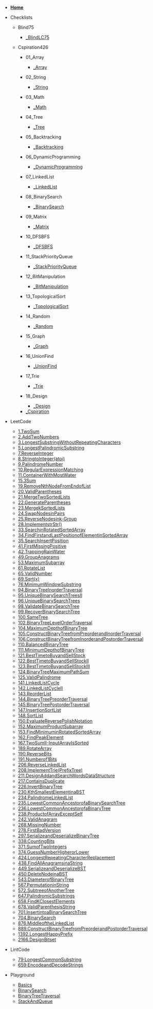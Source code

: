 * [**Home**](/)

* Checklists

    * Blind75
        - [_BlindLC75](./Checklists/Blind75/_BlindLC75.md)

    * Cspiration426

        * 01_Array
            - [_Array](./Checklists/Cspiration426/01_Array/_Array.md)

        * 02_String
            - [_String](./Checklists/Cspiration426/02_String/_String.md)

        * 03_Math
            - [_Math](./Checklists/Cspiration426/03_Math/_Math.md)

        * 04_Tree
            - [_Tree](./Checklists/Cspiration426/04_Tree/_Tree.md)

        * 05_Backtracking
            - [_Backtracking](./Checklists/Cspiration426/05_Backtracking/_Backtracking.md)

        * 06_DynamicProgramming
            - [_DynamicProgramming](./Checklists/Cspiration426/06_DynamicProgramming/_DynamicProgramming.md)

        * 07_LinkedList
            - [_LinkedList](./Checklists/Cspiration426/07_LinkedList/_LinkedList.md)

        * 08_BinarySearch
            - [_BinarySearch](./Checklists/Cspiration426/08_BinarySearch/_BinarySearch.md)

        * 09_Matrix
            - [_Matrix](./Checklists/Cspiration426/09_Matrix/_Matrix.md)

        * 10_DFSBFS
            - [_DFSBFS](./Checklists/Cspiration426/10_DFSBFS/_DFSBFS.md)

        * 11_StackPriorityQueue
            - [_StackPriorityQueue](./Checklists/Cspiration426/11_StackPriorityQueue/_StackPriorityQueue.md)

        * 12_BitManipulation
            - [_BitManipulation](./Checklists/Cspiration426/12_BitManipulation/_BitManipulation.md)

        * 13_TopologicalSort
            - [_TopologicalSort](./Checklists/Cspiration426/13_TopologicalSort/_TopologicalSort.md)

        * 14_Random
            - [_Random](./Checklists/Cspiration426/14_Random/_Random.md)

        * 15_Graph
            - [_Graph](./Checklists/Cspiration426/15_Graph/_Graph.md)

        * 16_UnionFind
            - [_UnionFind](./Checklists/Cspiration426/16_UnionFind/_UnionFind.md)

        * 17_Trie
            - [_Trie](./Checklists/Cspiration426/17_Trie/_Trie.md)

        * 18_Design
            - [_Design](./Checklists/Cspiration426/18_Design/_Design.md)
        - [_Cspiration](./Checklists/Cspiration426/_Cspiration.md)

* LeetCode
    - [1.TwoSum](./LeetCode/1.TwoSum.md)
    - [2.AddTwoNumbers](./LeetCode/2.AddTwoNumbers.md)
    - [3.LongestSubstringWithoutRepeatingCharacters](./LeetCode/3.LongestSubstringWithoutRepeatingCharacters.md)
    - [5.LongestPalindromicSubstring](./LeetCode/5.LongestPalindromicSubstring.md)
    - [7.ReverseInteger](./LeetCode/7.ReverseInteger.md)
    - [8.StringtoInteger(atoi)](./LeetCode/8.StringtoInteger(atoi).md)
    - [9.PalindromeNumber](./LeetCode/9.PalindromeNumber.md)
    - [10.RegularExpressionMatching](./LeetCode/10.RegularExpressionMatching.md)
    - [11.ContainerWithMostWater](./LeetCode/11.ContainerWithMostWater.md)
    - [15.3Sum](./LeetCode/15.3Sum.md)
    - [19.RemoveNthNodeFromEndofList](./LeetCode/19.RemoveNthNodeFromEndofList.md)
    - [20.ValidParentheses](./LeetCode/20.ValidParentheses.md)
    - [21.MergeTwoSortedLists](./LeetCode/21.MergeTwoSortedLists.md)
    - [22.GenerateParentheses](./LeetCode/22.GenerateParentheses.md)
    - [23.MergekSortedLists](./LeetCode/23.MergekSortedLists.md)
    - [24.SwapNodesinPairs](./LeetCode/24.SwapNodesinPairs.md)
    - [25.ReverseNodesink-Group](./LeetCode/25.ReverseNodesink-Group.md)
    - [28.ImplementstrStr()](./LeetCode/28.ImplementstrStr().md)
    - [33.SearchinRotatedSortedArray](./LeetCode/33.SearchinRotatedSortedArray.md)
    - [34.FindFirstandLastPositionofElementinSortedArray](./LeetCode/34.FindFirstandLastPositionofElementinSortedArray.md)
    - [35.SearchInsertPosition](./LeetCode/35.SearchInsertPosition.md)
    - [41.FirstMissingPositive](./LeetCode/41.FirstMissingPositive.md)
    - [42.TrappingRainWater](./LeetCode/42.TrappingRainWater.md)
    - [49.GroupAnagrams](./LeetCode/49.GroupAnagrams.md)
    - [53.MaximumSubarray](./LeetCode/53.MaximumSubarray.md)
    - [61.RotateList](./LeetCode/61.RotateList.md)
    - [65.ValidNumber](./LeetCode/65.ValidNumber.md)
    - [69.Sqrt(x)](./LeetCode/69.Sqrt(x).md)
    - [76.MinimumWindowSubstring](./LeetCode/76.MinimumWindowSubstring.md)
    - [94.BinaryTreeInorderTraversal](./LeetCode/94.BinaryTreeInorderTraversal.md)
    - [95.UniqueBinarySearchTreesII](./LeetCode/95.UniqueBinarySearchTreesII.md)
    - [96.UniqueBinarySearchTrees](./LeetCode/96.UniqueBinarySearchTrees.md)
    - [98.ValidateBinarySearchTree](./LeetCode/98.ValidateBinarySearchTree.md)
    - [99.RecoverBinarySearchTree](./LeetCode/99.RecoverBinarySearchTree.md)
    - [100.SameTree](./LeetCode/100.SameTree.md)
    - [102.BinaryTreeLevelOrderTraversal](./LeetCode/102.BinaryTreeLevelOrderTraversal.md)
    - [104.MaximumDepthofBinaryTree](./LeetCode/104.MaximumDepthofBinaryTree.md)
    - [105.ConstructBinaryTreefromPreorderandInorderTraversal](./LeetCode/105.ConstructBinaryTreefromPreorderandInorderTraversal.md)
    - [106.ConstructBinaryTreefromInorderandPostorderTraversal](./LeetCode/106.ConstructBinaryTreefromInorderandPostorderTraversal.md)
    - [110.BalancedBinaryTree](./LeetCode/110.BalancedBinaryTree.md)
    - [111.MinimumDepthofBinaryTree](./LeetCode/111.MinimumDepthofBinaryTree.md)
    - [121.BestTimetoBuyandSellStock](./LeetCode/121.BestTimetoBuyandSellStock.md)
    - [122.BestTimetoBuyandSellStockII](./LeetCode/122.BestTimetoBuyandSellStockII.md)
    - [123.BestTimetoBuyandSellStockIII](./LeetCode/123.BestTimetoBuyandSellStockIII.md)
    - [124.BinaryTreeMaximumPathSum](./LeetCode/124.BinaryTreeMaximumPathSum.md)
    - [125.ValidPalindrome](./LeetCode/125.ValidPalindrome.md)
    - [141.LinkedListCycle](./LeetCode/141.LinkedListCycle.md)
    - [142.LinkedListCycleII](./LeetCode/142.LinkedListCycleII.md)
    - [143.ReorderList](./LeetCode/143.ReorderList.md)
    - [144.BinaryTreePreorderTraversal](./LeetCode/144.BinaryTreePreorderTraversal.md)
    - [145.BinaryTreePostorderTraversal](./LeetCode/145.BinaryTreePostorderTraversal.md)
    - [147.InsertionSortList](./LeetCode/147.InsertionSortList.md)
    - [148.SortList](./LeetCode/148.SortList.md)
    - [150.EvaluateReversePolishNotation](./LeetCode/150.EvaluateReversePolishNotation.md)
    - [152.MaximumProductSubarray](./LeetCode/152.MaximumProductSubarray.md)
    - [153.FindMinimuminRotatedSortedArray](./LeetCode/153.FindMinimuminRotatedSortedArray.md)
    - [162.FindPeakElement](./LeetCode/162.FindPeakElement.md)
    - [167.TwoSumII-InputArrayIsSorted](./LeetCode/167.TwoSumII-InputArrayIsSorted.md)
    - [189.RotateArray](./LeetCode/189.RotateArray.md)
    - [190.ReverseBits](./LeetCode/190.ReverseBits.md)
    - [191.Numberof1Bits](./LeetCode/191.Numberof1Bits.md)
    - [206.ReverseLinkedList](./LeetCode/206.ReverseLinkedList.md)
    - [208.ImplementTrie(PrefixTree)](./LeetCode/208.ImplementTrie(PrefixTree).md)
    - [211.DesignAddandSearchWordsDataStructure](./LeetCode/211.DesignAddandSearchWordsDataStructure.md)
    - [217.ContainsDuplicate](./LeetCode/217.ContainsDuplicate.md)
    - [226.InvertBinaryTree](./LeetCode/226.InvertBinaryTree.md)
    - [230.KthSmallestElementinaBST](./LeetCode/230.KthSmallestElementinaBST.md)
    - [234.PalindromeLinkedList](./LeetCode/234.PalindromeLinkedList.md)
    - [235.LowestCommonAncestorofaBinarySearchTree](./LeetCode/235.LowestCommonAncestorofaBinarySearchTree.md)
    - [236.LowestCommonAncestorofaBinaryTree](./LeetCode/236.LowestCommonAncestorofaBinaryTree.md)
    - [238.ProductofArrayExceptSelf](./LeetCode/238.ProductofArrayExceptSelf.md)
    - [242.ValidAnagram](./LeetCode/242.ValidAnagram.md)
    - [268.MissingNumber](./LeetCode/268.MissingNumber.md)
    - [278.FirstBadVersion](./LeetCode/278.FirstBadVersion.md)
    - [297.SerializeandDeserializeBinaryTree](./LeetCode/297.SerializeandDeserializeBinaryTree.md)
    - [338.CountingBits](./LeetCode/338.CountingBits.md)
    - [371.SumofTwoIntegers](./LeetCode/371.SumofTwoIntegers.md)
    - [374.GuessNumberHigherorLower](./LeetCode/374.GuessNumberHigherorLower.md)
    - [424.LongestRepeatingCharacterReplacement](./LeetCode/424.LongestRepeatingCharacterReplacement.md)
    - [438.FindAllAnagramsinaString](./LeetCode/438.FindAllAnagramsinaString.md)
    - [449.SerializeandDeserializeBST](./LeetCode/449.SerializeandDeserializeBST.md)
    - [450.DeleteNodeinaBST](./LeetCode/450.DeleteNodeinaBST.md)
    - [543.DiameterofBinaryTree](./LeetCode/543.DiameterofBinaryTree.md)
    - [567.PermutationinString](./LeetCode/567.PermutationinString.md)
    - [572.SubtreeofAnotherTree](./LeetCode/572.SubtreeofAnotherTree.md)
    - [647.PalindromicSubstrings](./LeetCode/647.PalindromicSubstrings.md)
    - [658.FindKClosestElements](./LeetCode/658.FindKClosestElements.md)
    - [678.ValidParenthesisString](./LeetCode/678.ValidParenthesisString.md)
    - [701.InsertintoaBinarySearchTree](./LeetCode/701.InsertintoaBinarySearchTree.md)
    - [704.BinarySearch](./LeetCode/704.BinarySearch.md)
    - [876.MiddleoftheLinkedList](./LeetCode/876.MiddleoftheLinkedList.md)
    - [889.ConstructBinaryTreefromPreorderandPostorderTraversal](./LeetCode/889.ConstructBinaryTreefromPreorderandPostorderTraversal.md)
    - [1392.LongestHappyPrefix](./LeetCode/1392.LongestHappyPrefix.md)
    - [2166.DesignBitset](./LeetCode/2166.DesignBitset.md)

* LintCode
    - [79·LongestCommonSubstring](./LintCode/79·LongestCommonSubstring.md)
    - [659·EncodeandDecodeStrings](./LintCode/659·EncodeandDecodeStrings.md)

* Playground
    - [Basics](./Playground/Basics.md)
    - [BinarySearch](./Playground/BinarySearch.md)
    - [BinaryTreeTraversal](./Playground/BinaryTreeTraversal.md)
    - [StackAndQueue](./Playground/StackAndQueue.md)
